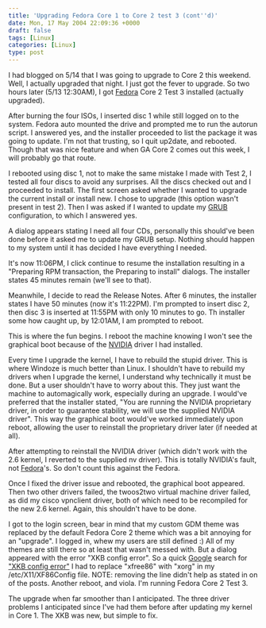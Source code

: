 ```yaml
---
title: 'Upgrading Fedora Core 1 to Core 2 test 3 (cont''d)'
date: Mon, 17 May 2004 22:09:36 +0000
draft: false
tags: [Linux]
categories: [Linux]
type: post
---
```


I had blogged on 5/14 that I was going to upgrade to Core 2 this weekend. Well, I actually upgraded that night. I just got the fever to upgrade. So two hours later (5/13 12:30AM), I got [Fedora](http://fedora.redhat.com) Core 2 Test 3 installed (actually upgraded).

After burning the four ISOs, I inserted disc 1 while still logged on to the system. Fedora auto mounted the drive and prompted me to run the autorun script. I answered yes, and the installer proceeded to list the package it was going to update. I'm not that trusting, so I quit up2date, and rebooted. Though that was nice feature and when GA Core 2 comes out this week, I will probably go that route.

I rebooted using disc 1, not to make the same mistake I made with Test 2, I tested all four discs to avoid any surprises. All the discs checked out and I proceeded to install. The first screen asked whether I wanted to upgrade the current install or install new. I chose to upgrade (this option wasn't present in test 2). Then I was asked if I wanted to update my [GRUB](http://www.gnu.org/software/grub/) configuration, to which I answered yes.

A dialog appears stating I need all four CDs, personally this should've been done before it asked me to update my GRUB setup. Nothing should happen to my system until it has decided I have everything I needed.

It's now 11:06PM, I click continue to resume the installation resulting in a "Preparing RPM transaction, the Preparing to install" dialogs. The installer states 45 minutes remain (we'll see to that).

Meanwhile, I decide to read the Release Notes. After 6 minutes, the installer states I have 50 minutes (now it's 11:22PM). I'm prompted to insert disc 2, then disc 3 is inserted at 11:55PM with only 10 minutes to go. Th installer some how caught up, by 12:01AM, I am prompted to reboot.

This is where the fun begins. I reboot the machine knowing I won't see the graphical boot because of the [NVIDIA](http://www.nvidia.com/object/linux_display_ia32_1.0-5336.html) driver I had installed.

Every time I upgrade the kernel, I have to rebuild the stupid driver. This is where Windoze is much better than Linux. I shouldn't have to rebuild my drivers when I upgrade the kernel, I understand why technically it must be done. But a user shouldn't have to worry about this. They just want the machine to automagically work, especially during an upgrade. I would've preferred that the installer stated, "You are running the NVIDIA proprietary driver, in order to guarantee stability, we will use the supplied NVIDIA driver". This way the graphical boot would've worked immediately upon reboot, allowing the user to reinstall the proprietary driver later (if needed at all).

After attempting to reinstall the NVIDIA driver (which didn't work with the 2.6 kernel, I reverted to the supplied nv driver). This is totally NVIDIA's fault, not [Fedora](http://fedora.redhat.com)'s. So don't count this against the Fedora.

Once I fixed the driver issue and rebooted, the graphical boot appeared. Then two other drivers failed, the twoos2two virtual machine driver failed, as did my cisco vpnclient driver, both of which need to be recompiled for the new 2.6 kernel. Again, this shouldn't have to be done.

I got to the login screen, bear in mind that my custom GDM theme was replaced by the default Fedora Core 2 theme which was a bit annoying for an "upgrade". I logged in, whew my users are still defined :) All of my themes are still there so at least that wasn't messed with. But a dialog appeared with the error "XKB config error". So a quick [Google](http://www.google.com) search for ["XKB config error"](http://www.google.com/search?hl=en&lr=&ie=UTF-8&q=xkb+config+error&btnG=Search) I had to replace "xfree86" with "xorg" in my /etc/X11/XF86Config file. NOTE: removing the line didn't help as stated in on of the posts. Another reboot, and viola. I'm running Fedora Core 2 Test 3.

The upgrade when far smoother than I anticipated. The three driver problems I anticipated since I've had them before after updating my kernel in Core 1. The XKB was new, but simple to fix.